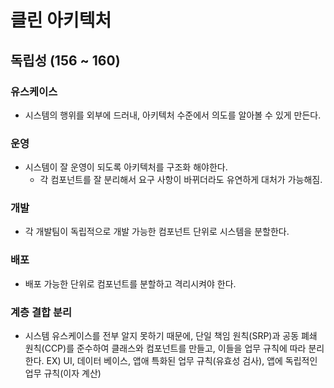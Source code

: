 # 클린 아키텍처

## 독립성 (156 ~ 160)

### 유스케이스

- 시스템의 행위를 외부에 드러내, 아키텍처 수준에서 의도를 알아볼 수 있게 만든다.

### 운영

- 시스템이 잘 운영이 되도록 아키텍처를 구조화 해야한다.
  - 각 컴포넌트를 잘 분리해서 요구 사항이 바뀌더라도 유연하게 대처가 가능해짐.

### 개발

- 각 개발팀이 독립적으로 개발 가능한 컴포넌트 단위로 시스템을 분할한다.

### 배포

- 배포 가능한 단위로 컴포넌트를 분할하고 격리시켜야 한다.

### 계층 결합 분리

- 시스템 유스케이스를 전부 알지 못하기 때문에,
  단일 책임 원칙(SRP)과 공동 폐쇄 원칙(CCP)를 준수하여 클래스와 컴포넌트를 만들고,
  이들을 업무 규칙에 따라 분리한다.
  EX) UI, 데이터 베이스, 앱애 특화된 업무 규칙(유효성 검사), 앱에 독립적인 업무 규칙(이자 계산)
